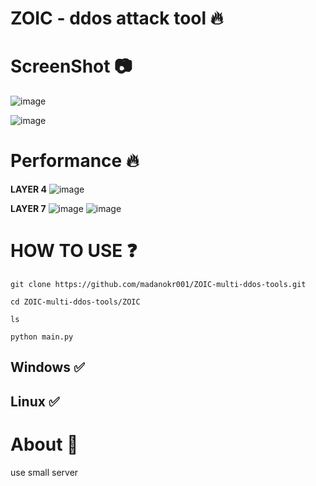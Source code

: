# ZOIC - ddos attack tool 🔥

# ScreenShot 📷
![image](https://github.com/user-attachments/assets/a7c8cc65-5fb3-4534-9d63-88742bb296be)

![image](https://github.com/user-attachments/assets/a390ca53-b6c7-4a93-880e-8fc1f8c735cf)


# Performance 🔥
**LAYER 4**
![image](https://github.com/user-attachments/assets/f9cb37c7-6de2-4883-bfb5-8dcd75b2d14c)

**LAYER 7**
![image](https://github.com/user-attachments/assets/01f80c2a-dc7e-4ea1-ac9a-435e68c3d141)
![image](https://github.com/user-attachments/assets/983bd6d2-3cce-4360-a1e6-5659bfcaa1e3)

# HOW TO USE ❓
```
git clone https://github.com/madanokr001/ZOIC-multi-ddos-tools.git
```
```
cd ZOIC-multi-ddos-tools/ZOIC
```
```
ls
```
```
python main.py
```

## Windows ✅
## Linux ✅

# About 🤑
use small server






